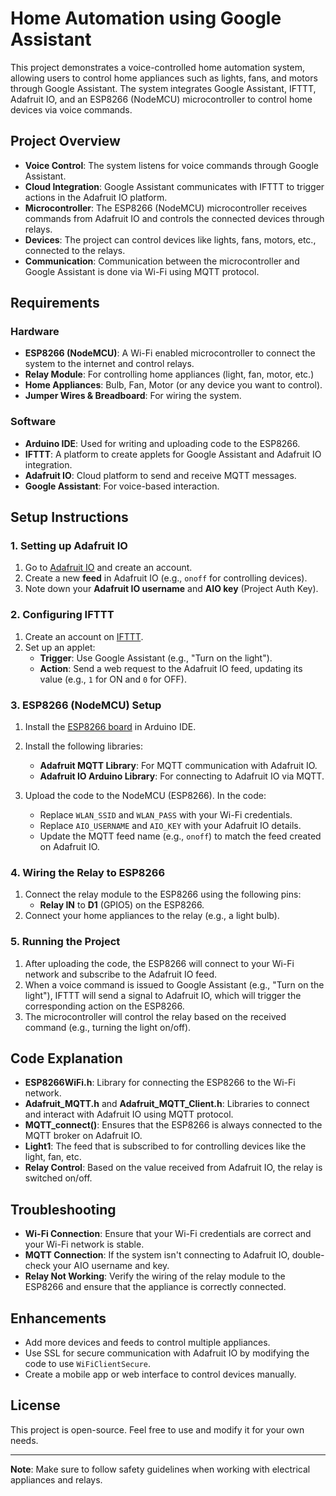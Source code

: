 # Home Automation using Google Assistant

This project demonstrates a voice-controlled home automation system, allowing users to control home appliances such as lights, fans, and motors through Google Assistant. The system integrates Google Assistant, IFTTT, Adafruit IO, and an ESP8266 (NodeMCU) microcontroller to control home devices via voice commands.

## Project Overview

- **Voice Control**: The system listens for voice commands through Google Assistant.
- **Cloud Integration**: Google Assistant communicates with IFTTT to trigger actions in the Adafruit IO platform.
- **Microcontroller**: The ESP8266 (NodeMCU) microcontroller receives commands from Adafruit IO and controls the connected devices through relays.
- **Devices**: The project can control devices like lights, fans, motors, etc., connected to the relays.
- **Communication**: Communication between the microcontroller and Google Assistant is done via Wi-Fi using MQTT protocol.

## Requirements

### Hardware

- **ESP8266 (NodeMCU)**: A Wi-Fi enabled microcontroller to connect the system to the internet and control relays.
- **Relay Module**: For controlling home appliances (light, fan, motor, etc.)
- **Home Appliances**: Bulb, Fan, Motor (or any device you want to control).
- **Jumper Wires & Breadboard**: For wiring the system.

### Software

- **Arduino IDE**: Used for writing and uploading code to the ESP8266.
- **IFTTT**: A platform to create applets for Google Assistant and Adafruit IO integration.
- **Adafruit IO**: Cloud platform to send and receive MQTT messages.
- **Google Assistant**: For voice-based interaction.

## Setup Instructions

### 1. Setting up Adafruit IO

1. Go to [Adafruit IO](https://io.adafruit.com/) and create an account.
2. Create a new **feed** in Adafruit IO (e.g., `onoff` for controlling devices).
3. Note down your **Adafruit IO username** and **AIO key** (Project Auth Key).

### 2. Configuring IFTTT

1. Create an account on [IFTTT](https://ifttt.com/).
2. Set up an applet:
   - **Trigger**: Use Google Assistant (e.g., "Turn on the light").
   - **Action**: Send a web request to the Adafruit IO feed, updating its value (e.g., `1` for ON and `0` for OFF).
   
### 3. ESP8266 (NodeMCU) Setup

1. Install the [ESP8266 board](https://github.com/esp8266/Arduino) in Arduino IDE.
2. Install the following libraries:
   - **Adafruit MQTT Library**: For MQTT communication with Adafruit IO.
   - **Adafruit IO Arduino Library**: For connecting to Adafruit IO via MQTT.
   
3. Upload the code to the NodeMCU (ESP8266). In the code:
   - Replace `WLAN_SSID` and `WLAN_PASS` with your Wi-Fi credentials.
   - Replace `AIO_USERNAME` and `AIO_KEY` with your Adafruit IO details.
   - Update the MQTT feed name (e.g., `onoff`) to match the feed created on Adafruit IO.

### 4. Wiring the Relay to ESP8266

1. Connect the relay module to the ESP8266 using the following pins:
   - **Relay IN** to **D1** (GPIO5) on the ESP8266.
2. Connect your home appliances to the relay (e.g., a light bulb).

### 5. Running the Project

1. After uploading the code, the ESP8266 will connect to your Wi-Fi network and subscribe to the Adafruit IO feed.
2. When a voice command is issued to Google Assistant (e.g., "Turn on the light"), IFTTT will send a signal to Adafruit IO, which will trigger the corresponding action on the ESP8266.
3. The microcontroller will control the relay based on the received command (e.g., turning the light on/off).

## Code Explanation

- **ESP8266WiFi.h**: Library for connecting the ESP8266 to the Wi-Fi network.
- **Adafruit_MQTT.h** and **Adafruit_MQTT_Client.h**: Libraries to connect and interact with Adafruit IO using MQTT protocol.
- **MQTT_connect()**: Ensures that the ESP8266 is always connected to the MQTT broker on Adafruit IO.
- **Light1**: The feed that is subscribed to for controlling devices like the light, fan, etc.
- **Relay Control**: Based on the value received from Adafruit IO, the relay is switched on/off.

## Troubleshooting

- **Wi-Fi Connection**: Ensure that your Wi-Fi credentials are correct and your Wi-Fi network is stable.
- **MQTT Connection**: If the system isn't connecting to Adafruit IO, double-check your AIO username and key.
- **Relay Not Working**: Verify the wiring of the relay module to the ESP8266 and ensure that the appliance is correctly connected.

## Enhancements

- Add more devices and feeds to control multiple appliances.
- Use SSL for secure communication with Adafruit IO by modifying the code to use `WiFiClientSecure`.
- Create a mobile app or web interface to control devices manually.

## License

This project is open-source. Feel free to use and modify it for your own needs.

---

**Note**: Make sure to follow safety guidelines when working with electrical appliances and relays.
